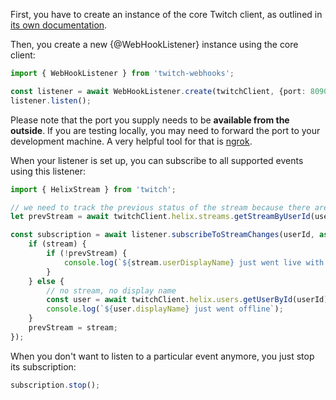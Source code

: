 First, you have to create an instance of the core Twitch client, as outlined in [its own documentation](/twitch/docs/basic-usage/creating-instance).

Then, you create a new {@WebHookListener} instance using the core client:

```typescript
import { WebHookListener } from 'twitch-webhooks';

const listener = await WebHookListener.create(twitchClient, {port: 8090});
listener.listen();
```

Please note that the port you supply needs to be **available from the outside**.
If you are testing locally, you may need to forward the port to your development machine.
A very helpful tool for that is [ngrok](/twitch-webhooks/docs/special-hosting/ngrok).

When your listener is set up, you can subscribe to all supported events using this listener:

```typescript
import { HelixStream } from 'twitch';

// we need to track the previous status of the stream because there are other state changes than the live/offline switch
let prevStream = await twitchClient.helix.streams.getStreamByUserId(userId);

const subscription = await listener.subscribeToStreamChanges(userId, async (stream?: HelixStream) => {
	if (stream) {
		if (!prevStream) {
			console.log(`${stream.userDisplayName} just went live with title: ${stream.title}`);
		}
	} else {
		// no stream, no display name
		const user = await twitchClient.helix.users.getUserById(userId);
		console.log(`${user.displayName} just went offline`);
	}
	prevStream = stream;
});
```

When you don't want to listen to a particular event anymore, you just stop its subscription:

```typescript
subscription.stop();
```
